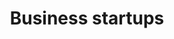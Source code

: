 ---
title: Business startups
longTitle: 'Business startups'
tags:
- gccommon
use:
- "[[Business start-ups]]"
---